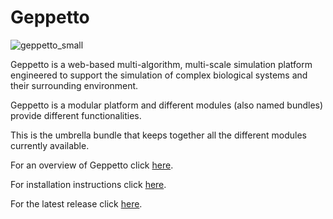 # Geppetto

![geppetto_small](https://f.cloud.github.com/assets/81127/753966/2be24fee-e57b-11e2-9e64-cee1651ec053.png)

Geppetto is a web-based multi-algorithm, multi-scale simulation platform engineered to support the simulation of complex biological systems and their surrounding environment. 

Geppetto is a modular platform and different modules (also named bundles) provide different functionalities.

This is the umbrella bundle that keeps together all the different modules currently available.

For an overview of Geppetto click [here](https://github.com/openworm/OpenWorm/wiki/Geppetto--Overview).

For installation instructions click [here](https://github.com/openworm/OpenWorm/wiki/Geppetto---Install-instructions).

For the latest release click [here](https://github.com/openworm/org.geppetto/releases/).



